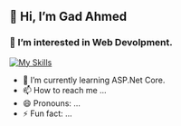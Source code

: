 ## 👋 Hi, I’m Gad Ahmed 
### 👀 I’m interested in Web Devolpment.
[![My Skills](https://skillicons.dev/icons?i=html,css)](https://skillicons.dev)
- 🌱 I’m currently learning ASP.Net Core.
- 📫 How to reach me ...
- 😄 Pronouns: ...
- ⚡ Fun fact: ...

<!---
gadahmed36/gadahmed36 is a ✨ special ✨ repository because its `README.md` (this file) appears on your GitHub profile.
You can click the Preview link to take a look at your changes.
--->
